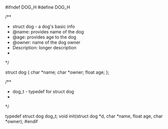 #ifndef DOG_H
#define DOG_H

/**
 * struct dog - a dog's basic info
 * @name: provides name of the dog
 * @age: provides age to the dog
 * @owner: name of the dog owner
 * Description: longer description
 *
 */

struct dog
{
char *name;
char *owner;
float age;
};

/**
 * dog_t - typedef for struct dog
 *
 */

typedef struct dog dog_t;
void init(struct dog *d, char *name, float age, char *owner);
#endif
